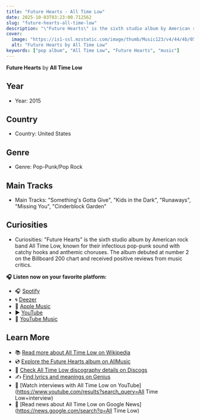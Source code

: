 ```yaml
---
title: "Future Hearts - All Time Low"
date: 2025-10-03T03:23:00.712562
slug: "future-hearts-all-time-low"
description: "\"Future Hearts\" is the sixth studio album by American rock band All Time Low, known for their infectious pop-punk sound with catchy hooks and anthemic choruses."
cover:
  image: "https://is1-ssl.mzstatic.com/image/thumb/Music123/v4/44/4b/05/444b0570-e7bf-74f6-be55-5e8f90afbd34/874.jpg/500x500bb.jpg"
  alt: "Future Hearts by All Time Low"
keywords: ["pop album", "All Time Low", "Future Hearts", "music"]
---
```


**Future Hearts** by **All Time Low**
## Year
- Year: 2015
## Country
- Country: United States
## Genre
- Genre: Pop-Punk/Pop Rock
## Main Tracks
- Main Tracks: "Something's Gotta Give", "Kids in the Dark", "Runaways", "Missing You", "Cinderblock Garden"
## Curiosities
- Curiosities: "Future Hearts" is the sixth studio album by American rock band All Time Low, known for their infectious pop-punk sound with catchy hooks and anthemic choruses. The album debuted at number 2 on the Billboard 200 chart and received positive reviews from music critics.



**🎧 Listen now on your favorite platform:**

- 🎧 [Spotify](https://open.spotify.com/search/Future%20Hearts%20All%20Time%20Low)
- 🌀 [Deezer](https://www.deezer.com/search/Future%20Hearts%20All%20Time%20Low)
- 🍎 [Apple Music](https://music.apple.com/search?term=Future%20Hearts%20All%20Time%20Low)
- ▶️ [YouTube](https://www.youtube.com/results?search_query=Future%20Hearts%20All%20Time%20Low)
- 🎵 [YouTube Music](https://music.youtube.com/search?q=Future%20Hearts%20All%20Time%20Low)

## Learn More

- 📚 [Read more about All Time Low on Wikipedia](https://en.wikipedia.org/wiki/All+Time+Low)
- 💿 [Explore the Future Hearts album on AllMusic](https://www.allmusic.com/search/albums/Future+Hearts)
- 📀 [Check All Time Low discography details on Discogs](https://www.discogs.com/search/?q=Future+Hearts+All+Time+Low&type=all)
- ✍️ [Find lyrics and meanings on Genius](https://genius.com/search?q=Future+Hearts%20All+Time+Low)
- 🎤 [Watch interviews with All Time Low on YouTube](https://www.youtube.com/results?search_query=All Time Low+interview)
- 📰 [Read news about All Time Low on Google News](https://news.google.com/search?q=All Time Low)